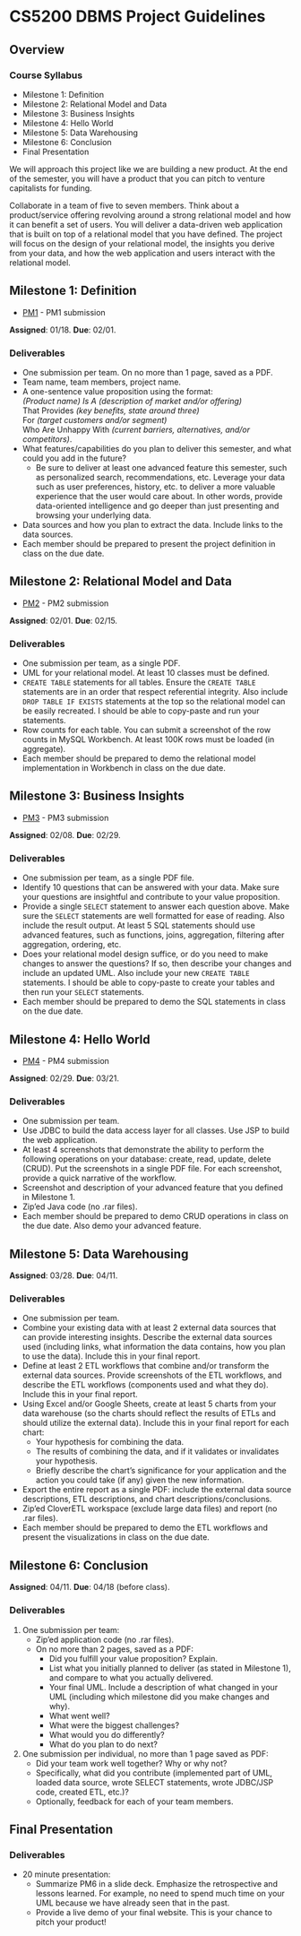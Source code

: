 # CS5200 DBMS Project Guidelines

## Overview

### Course Syllabus

- Milestone 1: Definition
- Milestone 2: Relational Model and Data
- Milestone 3: Business Insights
- Milestone 4: Hello World
- Milestone 5: Data Warehousing
- Milestone 6: Conclusion
- Final Presentation

We will approach this project like we are building a new product. At the end of the semester, you will have a product that you can pitch to venture capitalists for funding.

Collaborate in a team of five to seven members. Think about a product/service offering revolving around a strong relational model and how it can benefit a set of users. You will deliver a data-driven web application that is built on top of a relational model that you have defined. The project will focus on the design of your relational model, the insights you derive from your data, and how the web application and users interact with the relational model.


## Milestone 1: Definition
- [PM1] - PM1 submission

**Assigned**: 01/18. **Due**: 02/01.

### Deliverables

- One submission per team. On no more than 1 page, saved as a PDF.
- Team name, team members, project name.
- A one-sentence value proposition using the format:  
  *(Product name) Is A (description of market and/or offering)*  
  That Provides *(key benefits, state around three)*  
  For *(target customers and/or segment)*  
  Who Are Unhappy With *(current barriers, alternatives, and/or competitors)*.
- What features/capabilities do you plan to deliver this semester, and what could you add in the future?
  - Be sure to deliver at least one advanced feature this semester, such as personalized search, recommendations, etc. Leverage your data such as user preferences, history, etc. to deliver a more valuable experience that the user would care about. In other words, provide data-oriented intelligence and go deeper than just presenting and browsing your underlying data.
- Data sources and how you plan to extract the data. Include links to the data sources.
- Each member should be prepared to present the project definition in class on the due date.

## Milestone 2: Relational Model and Data
- [PM2] - PM2 submission

**Assigned**: 02/01. **Due**: 02/15.

### Deliverables

- One submission per team, as a single PDF.
- UML for your relational model. At least 10 classes must be defined.
- `CREATE TABLE` statements for all tables. Ensure the `CREATE TABLE` statements are in an order that respect referential integrity. Also include `DROP TABLE IF EXISTS` statements at the top so the relational model can be easily recreated. I should be able to copy-paste and run your statements.
- Row counts for each table. You can submit a screenshot of the row counts in MySQL Workbench. At least 100K rows must be loaded (in aggregate).
- Each member should be prepared to demo the relational model implementation in Workbench in class on the due date.

## Milestone 3: Business Insights
- [PM3] - PM3 submission

**Assigned**: 02/08. **Due**: 02/29.

### Deliverables

- One submission per team, as a single PDF file.
- Identify 10 questions that can be answered with your data. Make sure your questions are insightful and contribute to your value proposition.
- Provide a single `SELECT` statement to answer each question above. Make sure the `SELECT` statements are well formatted for ease of reading. Also include the result output. At least 5 SQL statements should use advanced features, such as functions, joins, aggregation, filtering after aggregation, ordering, etc.
- Does your relational model design suffice, or do you need to make changes to answer the questions? If so, then describe your changes and include an updated UML. Also include your new `CREATE TABLE` statements. I should be able to copy-paste to create your tables and then run your `SELECT` statements.
- Each member should be prepared to demo the SQL statements in class on the due date.

## Milestone 4: Hello World
- [PM4] - PM4 submission

**Assigned**: 02/29. **Due**: 03/21.

### Deliverables

- One submission per team.
- Use JDBC to build the data access layer for all classes. Use JSP to build the web application.
- At least 4 screenshots that demonstrate the ability to perform the following operations on your database: create, read, update, delete (CRUD). Put the screenshots in a single PDF file. For each screenshot, provide a quick narrative of the workflow.
- Screenshot and description of your advanced feature that you defined in Milestone 1.
- Zip’ed Java code (no .rar files).
- Each member should be prepared to demo CRUD operations in class on the due date. Also demo your advanced feature.

## Milestone 5: Data Warehousing

**Assigned**: 03/28. **Due**: 04/11.

### Deliverables

- One submission per team.
- Combine your existing data with at least 2 external data sources that can provide interesting insights. Describe the external data sources used (including links, what information the data contains, how you plan to use the data). Include this in your final report.
- Define at least 2 ETL workflows that combine and/or transform the external data sources. Provide screenshots of the ETL workflows, and describe the ETL workflows (components used and what they do). Include this in your final report.
- Using Excel and/or Google Sheets, create at least 5 charts from your data warehouse (so the charts should reflect the results of ETLs and should utilize the external data). Include this in your final report for each chart:
  - Your hypothesis for combining the data.
  - The results of combining the data, and if it validates or invalidates your hypothesis.
  - Briefly describe the chart’s significance for your application and the action you could take (if any) given the new information.
- Export the entire report as a single PDF: include the external data source descriptions, ETL descriptions, and chart descriptions/conclusions.
- Zip’ed CloverETL workspace (exclude large data files) and report (no .rar files).
- Each member should be prepared to demo the ETL workflows and present the visualizations in class on the due date.

## Milestone 6: Conclusion

**Assigned**: 04/11. **Due**: 04/18 (before class).

### Deliverables

1. One submission per team:
   - Zip’ed application code (no .rar files).
   - On no more than 2 pages, saved as a PDF:
     - Did you fulfill your value proposition? Explain.
     - List what you initially planned to deliver (as stated in Milestone 1), and compare to what you actually delivered.
     - Your final UML. Include a description of what changed in your UML (including which milestone did you make changes and why).
     - What went well?
     - What were the biggest challenges?
     - What would you do differently?
     - What do you plan to do next?
2. One submission per individual, no more than 1 page saved as PDF:
   - Did your team work well together? Why or why not?
   - Specifically, what did you contribute (implemented part of UML, loaded data source, wrote SELECT statements, wrote JDBC/JSP code, created ETL, etc.)?
   - Optionally, feedback for each of your team members.

## Final Presentation

### Deliverables

- 20 minute presentation:
  - Summarize PM6 in a slide deck. Emphasize the retrospective and lessons learned. For example, no need to spend much time on your UML because we have already seen that in the past.
  - Provide a live demo of your final website. This is your chance to pitch your product!

<!-- auto references -->
[PM1]:https://github.com/YiwenW312/LifeHubApp/blob/main/Doc/PM1.md
[PM2]:https://github.com/YiwenW312/LifeHubApp/blob/main/Doc/PM2.md
[PM3]:https://github.com/YiwenW312/LifeHubApp/blob/main/Doc/PM3.md
[PM4]:https://github.com/YiwenW312/LifeHubApp/blob/main/Doc/PM4.md